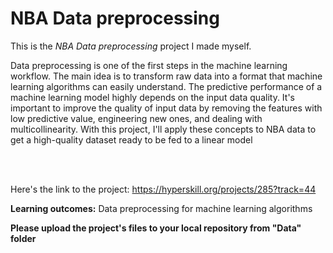 # NBA Data preprocessing

This is the *NBA Data preprocessing* project I made myself.


<p>Data preprocessing is one of the first steps in the machine learning workflow. The main idea is to transform raw data into a format that machine learning algorithms can easily understand. The predictive performance of a machine learning model highly depends on the input data quality. It's important to improve the quality of input data by removing the features with low predictive value, engineering new ones, and dealing with multicollinearity. With this project, I'll apply these concepts to NBA data to get a high-quality dataset ready to be fed to a linear model</p><br/><br/>

Here's the link to the project: https://hyperskill.org/projects/285?track=44

<p><b>Learning outcomes:</b> Data preprocessing for machine learning algorithms</p>

<p><b>Please upload the project's files to your local repository from "Data" folder</b></p>
